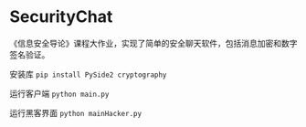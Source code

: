 # SecurityChat
《信息安全导论》课程大作业，实现了简单的安全聊天软件，包括消息加密和数字签名验证。

安装库
`pip install PySide2 cryptography`

运行客户端
`python main.py`

运行黑客界面
`python mainHacker.py`
